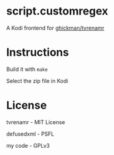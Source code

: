 # script.customregex
A Kodi frontend for [ghickman/tvrenamr](https://github.com/ghickman/tvrenamr)

# Instructions
Build it with `make`

Select the zip file in Kodi

# License
tvrenamr - MIT License

defusedxml - PSFL

my code - GPLv3
